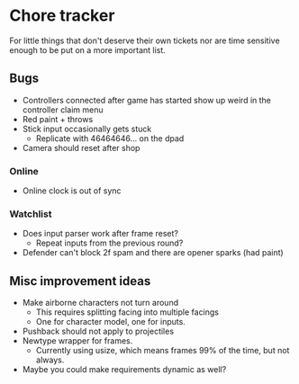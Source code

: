# Chore tracker

For little things that don't deserve their own tickets nor are time sensitive
enough to be put on a more important list.

## Bugs

- Controllers connected after game has started show up weird in the controller claim menu
- Red paint + throws
- Stick input occasionally gets stuck
  - Replicate with 46464646... on the dpad
- Camera should reset after shop

### Online

- Online clock is out of sync

### Watchlist

- Does input parser work after frame reset?
  - Repeat inputs from the previous round?
- Defender can't block 2f spam and there are opener sparks (had paint)

## Misc improvement ideas

- Make airborne characters not turn around
  - This requires splitting facing into multiple facings
  - One for character model, one for inputs.
- Pushback should not apply to projectiles
- Newtype wrapper for frames.
  - Currently using usize, which means frames 99% of the time, but not always.
- Maybe you could make requirements dynamic as well?
